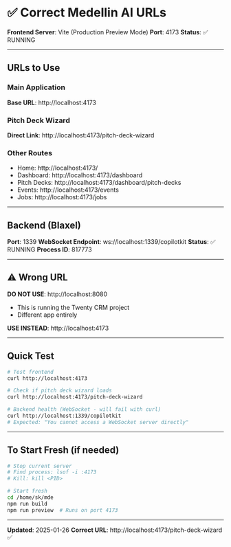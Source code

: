 # ✅ Correct Medellin AI URLs

**Frontend Server**: Vite (Production Preview Mode)
**Port**: 4173
**Status**: ✅ RUNNING

---

## URLs to Use

### Main Application
**Base URL**: http://localhost:4173

### Pitch Deck Wizard
**Direct Link**: http://localhost:4173/pitch-deck-wizard

### Other Routes
- Home: http://localhost:4173/
- Dashboard: http://localhost:4173/dashboard
- Pitch Decks: http://localhost:4173/dashboard/pitch-decks
- Events: http://localhost:4173/events
- Jobs: http://localhost:4173/jobs

---

## Backend (Blaxel)
**Port**: 1339
**WebSocket Endpoint**: ws://localhost:1339/copilotkit
**Status**: ✅ RUNNING
**Process ID**: 817773

---

## ⚠️ Wrong URL

**DO NOT USE**: http://localhost:8080
- This is running the Twenty CRM project
- Different app entirely

**USE INSTEAD**: http://localhost:4173

---

## Quick Test

```bash
# Test frontend
curl http://localhost:4173

# Check if pitch deck wizard loads
curl http://localhost:4173/pitch-deck-wizard

# Backend health (WebSocket - will fail with curl)
curl http://localhost:1339/copilotkit
# Expected: "You cannot access a WebSocket server directly"
```

---

## To Start Fresh (if needed)

```bash
# Stop current server
# Find process: lsof -i :4173
# Kill: kill <PID>

# Start fresh
cd /home/sk/mde
npm run build
npm run preview  # Runs on port 4173
```

---

**Updated**: 2025-01-26
**Correct URL**: http://localhost:4173/pitch-deck-wizard ✅
